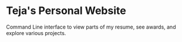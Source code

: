 # Teja's Personal Website
Command Line interface to view parts of my resume, see awards, and explore various projects. 

